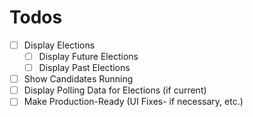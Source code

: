 # Todos
- [ ] Display Elections
  - [ ] Display Future Elections
  - [ ] Display Past Elections
- [ ] Show Candidates Running
- [ ] Display Polling Data for Elections (if current)
- [ ] Make Production-Ready (UI Fixes- if necessary, etc.)